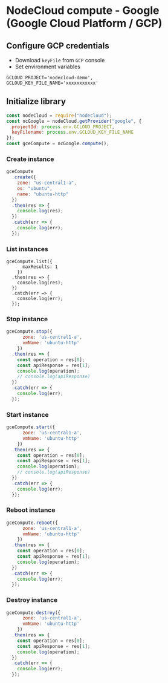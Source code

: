 # NodeCloud compute - Google (Google Cloud Platform / GCP)

## Configure GCP credentials

- Download `keyFile` from `GCP` console
- Set environment variables

```
GCLOUD_PROJECT='nodecloud-demo',
GCLOUD_KEY_FILE_NAME='xxxxxxxxxxx'
```

## Initialize library

```js
const nodeCloud = require("nodecloud");
const ncGoogle = nodeCloud.getProvider("google", {
  projectId: process.env.GCLOUD_PROJECT,
  keyFilename: process.env.GCLOUD_KEY_FILE_NAME
});
const gceCompute = ncGoogle.compute();
```

### Create instance

```js
gceCompute
  .create({
    zone: "us-central1-a",
    os: "ubuntu",
    name: "ubuntu-http"
  })
  .then(res => {
    console.log(res);
  })
  .catch(err => {
    console.log(err);
  });
```

### List instances

```jsjs
gceCompute.list({
      maxResults: 1
    })
  .then(res => {
    console.log(res);
  })
  .catch(err => {
    console.log(err);
  });

```

### Stop instance

```js
gceCompute.stop({
      zone: 'us-central1-a',
      vmName: 'ubuntu-http'
    })
  .then(res => {
    const operation = res[0];
    const apiResponse = res[1];
    console.log(operation);
    // console.log(apiResponse)
  })
  .catch(err => {
    console.log(err);
  });
```

### Start instance

```js
gceCompute.start({
      zone: 'us-central1-a',
      vmName: 'ubuntu-http'
    })
  .then(res => {
    const operation = res[0];
    const apiResponse = res[1];
    console.log(operation);
    // console.log(apiResponse)
  })
  .catch(err => {
    console.log(err);
  });
```

### Reboot instance

```js
gceCompute.reboot({
      zone: 'us-central1-a',
      vmName: 'ubuntu-http'
    })
  .then(res => {
    const operation = res[0];
    const apiResponse = res[1];
    console.log(operation);
  })
  .catch(err => {
    console.log(err);
  });
```

### Destroy instance

```js
gceCompute.destroy({
      zone: 'us-central1-a',
      vmName: 'ubuntu-http'
    })
  .then(res => {
    const operation = res[0];
    const apiResponse = res[1];
    console.log(operation);
  })
  .catch(err => {
    console.log(err);
  });

```
